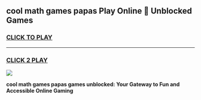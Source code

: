 
## cool math games papas Play Online 👋 Unblocked Games
<h3>
<a href="https://news.freeplayer.one?title=cool_math_games_papas&ref=17CMG">CLICK TO PLAY</a></h3>
<hr>

<h3>
<a href="https://news.freeplayer.one?title=cool_math_games_papas&ref=17CMG">CLICK 2 PLAY</a>
  
</h3>

<a href="https://news.freeplayer.one?title=cool_math_games_papas&ref=17CMG/"><img src="https://clearcache.store/games.png"></a>


**cool math games papas games unblocked: Your Gateway to Fun and Accessible Online Gaming**
